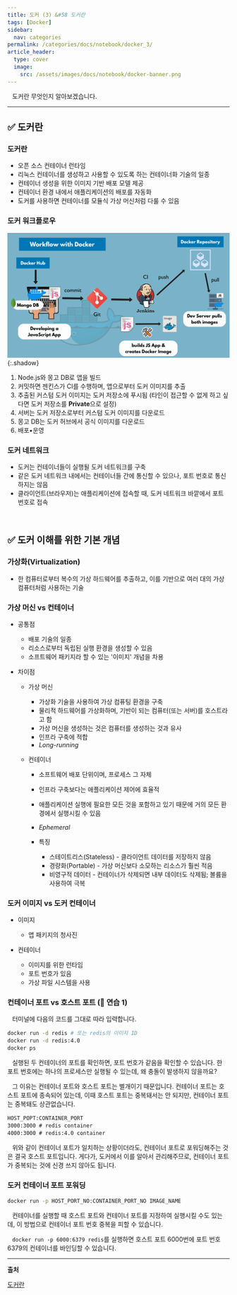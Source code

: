 ```yaml
---
title: 도커 (3) &#58 도커란
tags: [Docker]
sidebar:
  nav: categories
permalink: /categories/docs/notebook/docker_3/
article_header:
  type: cover
  image:
    src: /assets/images/docs/notebook/docker-banner.png
---
```


<div class="article__content" markdown="1">

&ensp; 도커란 무엇인지 알아보겠습니다.

---

## ✅ 도커란

### 도커란

- 오픈 소스 컨테이너 런타임
- 리눅스 컨테이너를 생성하고 사용할 수 있도록 하는 컨테이너화 기술의 일종
- 컨테이너 생성을 위한 이미지 기반 배포 모델 제공
- 컨테이너 환경 내에서 애플리케이션의 배포를 자동화
- 도커를 사용하면 컨테이너를 모듈식 가상 머신처럼 다룰 수 있음

### 도커 워크플로우

![Image](/assets/images/docs/notebook/docker/workflow-with-docker.png){:.shadow}

1. Node.js와 몽고 DB로 앱을 빌드
2. 커밋하면 젠킨스가 CI를 수행하며, 앱으로부터 도커 이미지를 추출
3. 추출된 커스텀 도커 이미지는 도커 저장소에 푸시됨 (타인이 접근할 수 없게 하고 싶다면 도커 저장소를 **Private**으로 설정)
4. 서버는 도커 저장소로부터 커스텀 도커 이미지를 다운로드
5. 몽고 DB는 도커 허브에서 공식 이미지를 다운로드
6. 배포•운영

### 도커 네트워크

- 도커는 컨테이너들이 실행될 도커 네트워크를 구축
- 같은 도커 네트워크 내에서는 컨테이너들 간에 통신할 수 있으나, 포트 번호로 통신하지는 않음
- 클라이언트(브라우저)는 애플리케이션에 접속할 때, 도커 네트워크 바깥에서 포트 번호로 접속

<br/>

## ✅ 도커 이해를 위한 기본 개념

### 가상화(Virtualization)

- 한 컴퓨터로부터 복수의 가상 하드웨어를 추출하고, 이를 기반으로 여러 대의 가상 컴퓨터처럼 사용하는 기술

### 가상 머신 vs 컨테이너

- 공통점

  - 배포 기술의 일종
  - 리소스로부터 독립된 실행 환경을 생성할 수 있음
  - 소프트웨어 패키지라 할 수 있는 '이미지' 개념을 차용

- 차이점

  - 가상 머신

    - 가상화 기술을 사용하여 가상 컴퓨팅 환경을 구축
    - 물리적 하드웨어를 가상화하며, 기반이 되는 컴퓨터(또는 서버)를 호스트라고 함
    - 가상 머신을 생성하는 것은 컴퓨터를 생성하는 것과 유사
    - 인프라 구축에 적합
    - _Long-running_

  - 컨테이너

    - 소프트웨어 배포 단위이며, 프로세스 그 자체

    - 인프라 구축보다는 애플리케이션 제어에 효율적
    - 애플리케이션 실행에 필요한 모든 것을 포함하고 있기 때문에 거의 모든 환경에서 실행시킬 수 있음
    - _Ephemeral_
    - 특징
      - 스테이트리스(Stateless) - 클라이언트 데이터를 저장하지 않음
      - 경량화(Portable) - 가상 머신보다 소모하는 리소스가 훨씬 적음
      - 비영구적 데이터 - 컨테이너가 삭제되면 내부 데이터도 삭제됨; 볼륨을 사용하여 극복

### 도커 이미지 vs 도커 컨테이너

- 이미지

  - 앱 패키지의 청사진

- 컨테이너

  - 이미지를 위한 런타임
  - 포트 번호가 있음
  - 가상 파일 시스템을 사용

### 컨테이너 포트 vs 호스트 포트 (🚀 연습 1)

&ensp; 터미널에 다음의 코드를 그대로 따라 입력합니다.

```zsh
docker run -d redis # 또는 redis의 이미지 ID
docker run -d redis:4.0
docker ps
```

&ensp; 실행된 두 컨테이너의 포트를 확인하면, 포트 번호가 같음을 확인할 수 있습니다. 한 포트 번호에는 하나의 프로세스만 실행될 수 있는데, 왜 충돌이 발생하지 않을까요?

&ensp; 그 이유는 컨테이너 포트와 호스트 포트는 별개이기 때문입니다. 컨테이너 포트는 호스트 포트에 종속되어 있는데, 이때 호스트 포트는 중복돼서는 안 되지만, 컨테이너 포트는 중복돼도 상관없습니다.

```txt
HOST_POPT:CONTAINER_PORT
3000:3000 # redis container
4000:3000 # redis:4.0 container
```

&ensp; 위와 같이 컨테이너 포트가 일치하는 상황이더라도, 컨테이너 포트로 포워딩해주는 것은 결국 호스트 포트입니다. 게다가, 도커에서 이를 알아서 관리해주므로, 컨테이너 포트가 중복되는 것에 신경 쓰지 않아도 됩니다.

### 도커 컨테이너 포트 포워딩

```zsh
docker run -p HOST_PORT_NO:CONTAINER_PORT_NO IMAGE_NAME
```

&ensp; 컨테이너를 실행할 때 호스트 포트와 컨테이너 포트를 지정하여 실행시킬 수도 있는데, 이 방법으로 컨테이너 포트 번호 중복을 피할 수 있습니다.

&ensp; `docker run -p 6000:6379 redis`를 실행하면 호스트 포트 6000번에 포트 번호 6379의 컨테이너를 바인딩할 수 있습니다.

---

**출처**

[도커란](<https://www.redhat.com/ko/topics/containers/what-is-docker#:~:text=%22Docker(%EB%8F%84%EC%BB%A4)%22%EB%8A%94,%EC%97%AC%EB%9F%AC%20%EC%9D%98%EB%AF%B8%EB%A5%BC%20%EB%9C%BB%ED%95%A9%EB%8B%88%EB%8B%A4.>)

</div>
